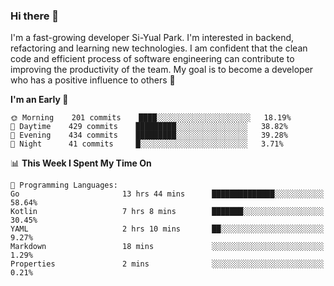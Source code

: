 ### Hi there 👋


I'm a fast-growing developer Si-Yual Park. I'm interested in backend, refactoring and learning new technologies. I am confident that the clean code and efficient process of software engineering can contribute to improving the productivity of the team. My goal is to become a developer who has a positive influence to others 🔭

<!--START_SECTION:waka-->
**I'm an Early 🐤** 

```text
🌞 Morning    201 commits    ████░░░░░░░░░░░░░░░░░░░░░   18.19% 
🌆 Daytime    429 commits    █████████░░░░░░░░░░░░░░░░   38.82% 
🌃 Evening    434 commits    █████████░░░░░░░░░░░░░░░░   39.28% 
🌙 Night      41 commits     █░░░░░░░░░░░░░░░░░░░░░░░░   3.71%

```


📊 **This Week I Spent My Time On** 

```text
💬 Programming Languages: 
Go                       13 hrs 44 mins      ██████████████░░░░░░░░░░░   58.64% 
Kotlin                   7 hrs 8 mins        ███████░░░░░░░░░░░░░░░░░░   30.45% 
YAML                     2 hrs 10 mins       ██░░░░░░░░░░░░░░░░░░░░░░░   9.27% 
Markdown                 18 mins             ░░░░░░░░░░░░░░░░░░░░░░░░░   1.29% 
Properties               2 mins              ░░░░░░░░░░░░░░░░░░░░░░░░░   0.21%

```


<!--END_SECTION:waka-->
